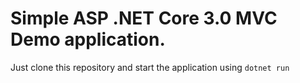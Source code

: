 # Simple ASP .NET Core 3.0 MVC Demo application. 

Just clone this repository and start the application using ```dotnet run```
